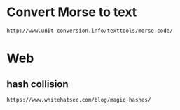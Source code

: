# Convert Morse to text

```http://www.unit-conversion.info/texttools/morse-code/```

# Web
## hash collision

```https://www.whitehatsec.com/blog/magic-hashes/```
